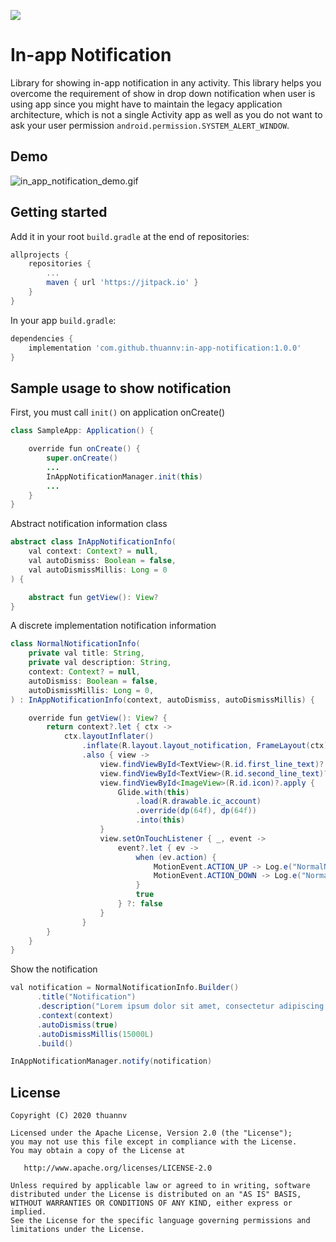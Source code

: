 [![](https://jitpack.io/v/thuannv/in-app-notification.svg)](https://jitpack.io/#thuannv/in-app-notification)

# In-app Notification 
Library for showing in-app notification in any activity. This library helps you overcome the requirement of show in drop down notification when user is using app since you might have to maintain the legacy application architecture, which is not a single Activity app as well as you do not want to ask your user permission `android.permission.SYSTEM_ALERT_WINDOW`.

## Demo
![in_app_notification_demo.gif](assets/in_app_notification_demo.gif)


## Getting started
Add it in your root `build.gradle` at the end of repositories:
```gradle
allprojects {
	repositories {
		...
		maven { url 'https://jitpack.io' }
	}
}
```

In your app `build.gradle`:

```gradle
dependencies {
	implementation 'com.github.thuannv:in-app-notification:1.0.0'
}
```

## Sample usage to show notification

First, you must call `init()` on application onCreate()
```java
class SampleApp: Application() {

    override fun onCreate() {
        super.onCreate()
        ...
        InAppNotificationManager.init(this)
        ...
    }
}
```

Abstract notification information class
```java
abstract class InAppNotificationInfo(
    val context: Context? = null,
    val autoDismiss: Boolean = false,
    val autoDismissMillis: Long = 0
) {

    abstract fun getView(): View?
}
```

A discrete implementation notification information
```java
class NormalNotificationInfo(
    private val title: String,
    private val description: String,
    context: Context? = null,
    autoDismiss: Boolean = false,
    autoDismissMillis: Long = 0,
) : InAppNotificationInfo(context, autoDismiss, autoDismissMillis) {

    override fun getView(): View? {
        return context?.let { ctx ->
            ctx.layoutInflater()
                .inflate(R.layout.layout_notification, FrameLayout(ctx), false)
                .also { view ->
                    view.findViewById<TextView>(R.id.first_line_text)?.text = title
                    view.findViewById<TextView>(R.id.second_line_text)?.text = description
                    view.findViewById<ImageView>(R.id.icon)?.apply {
                        Glide.with(this)
                            .load(R.drawable.ic_account)
                            .override(dp(64f), dp(64f))
                            .into(this)
                    }
                    view.setOnTouchListener { _, event ->
                        event?.let { ev ->
                            when (ev.action) {
                                MotionEvent.ACTION_UP -> Log.e("NormalNotification", "up")
                                MotionEvent.ACTION_DOWN -> Log.e("NormalNotification", "down")
                            }
                            true
                        } ?: false
                    }
                }
        }
    }
}
```
Show the notification
```java
val notification = NormalNotificationInfo.Builder()
      .title("Notification")
      .description("Lorem ipsum dolor sit amet, consectetur adipiscing elit, sed do eiusmod tempor incididunt.")
      .context(context)
      .autoDismiss(true)
      .autoDismissMillis(15000L)
      .build()

InAppNotificationManager.notify(notification)
```

## License

    Copyright (C) 2020 thuannv

    Licensed under the Apache License, Version 2.0 (the "License");
    you may not use this file except in compliance with the License.
    You may obtain a copy of the License at

       http://www.apache.org/licenses/LICENSE-2.0

    Unless required by applicable law or agreed to in writing, software
    distributed under the License is distributed on an "AS IS" BASIS,
    WITHOUT WARRANTIES OR CONDITIONS OF ANY KIND, either express or implied.
    See the License for the specific language governing permissions and
    limitations under the License.
